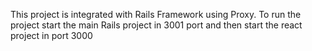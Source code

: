 This project is integrated with Rails Framework using Proxy.
To run the project start the main Rails project in 3001 port and then start the react project in port 3000
